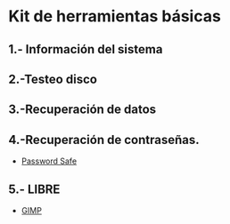 #  Kit de herramientas básicas
 
## 1.- Información del sistema

## 2.-Testeo disco

## 3.-Recuperación de datos

## 4.-Recuperación de contraseñas.

- [Password Safe](Password/password.md)

## 5.- LIBRE

- [GIMP](Gimp/gimp.md)
